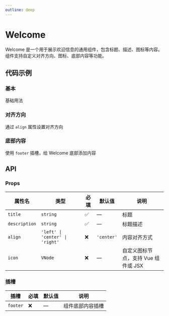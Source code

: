 ```yaml
---
outline: deep
---
```


# Welcome

Welcome 是一个用于展示欢迎信息的通用组件，包含标题、描述、图标等内容。
组件支持自定义对齐方向、图标、底部内容等功能。

## 代码示例

### 基本

基础用法

<demo-plugin vue="../../demos/welcome/basic.vue" />

### 对齐方向

通过 `align` 属性设置对齐方向

<demo-plugin vue="../../demos/welcome/align.vue" />

### 底部内容

使用 `footer` 插槽，给 Welcome 底部添加内容

<demo-plugin vue="../../demos/welcome/footer.vue" />

## API

### Props

| 属性名        | 类型                            | 必填 | 默认值     | 说明                                |
| ------------- | ------------------------------- | ---- | ---------- | ----------------------------------- |
| `title`       | `string`                        | ✅   | —          | 标题                                |
| `description` | `string`                        | ✅   | —          | 标题描述                            |
| `align`       | `'left' \| 'center' \| 'right'` | ❌   | `'center'` | 内容对齐方式                        |
| `icon`        | `VNode`                         | ❌   | —          | 自定义图标节点，支持 Vue 组件或 JSX |

### 插槽

| 插槽     | 必填 | 默认值 | 说明             |
| -------- | ---- | ------ | ---------------- |
| `footer` | ❌   | —      | 组件底部内容插槽 |
